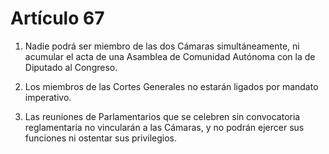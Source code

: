 # Artículo 67

1. Nadie podrá ser miembro de las dos Cámaras simultáneamente, ni acumular el acta de una Asamblea de Comunidad Autónoma con la de Diputado al Congreso.

2. Los miembros de las Cortes Generales no estarán ligados por mandato imperativo.

3. Las reuniones de Parlamentarios que se celebren sin convocatoria reglamentaria no vincularán a las Cámaras, y no podrán ejercer sus funciones ni ostentar sus privilegios.
